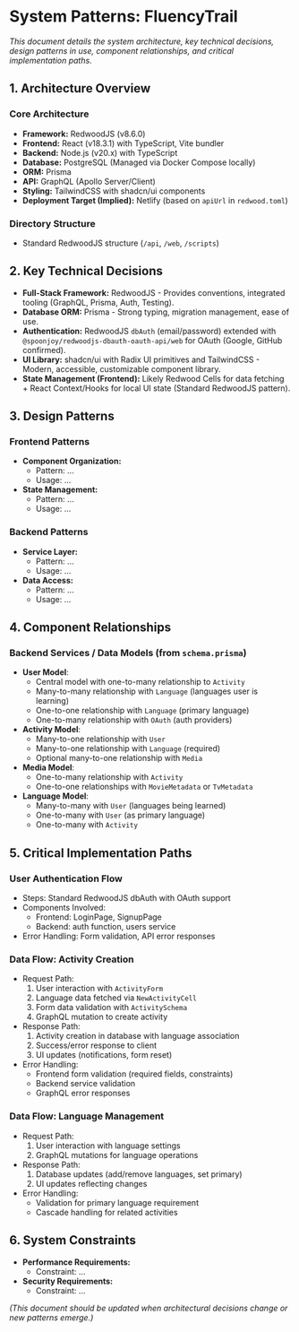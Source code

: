# System Patterns: FluencyTrail

*This document details the system architecture, key technical decisions, design patterns in use, component relationships, and critical implementation paths.*

## 1. Architecture Overview

### Core Architecture
*   **Framework:** RedwoodJS (v8.6.0)
*   **Frontend:** React (v18.3.1) with TypeScript, Vite bundler
*   **Backend:** Node.js (v20.x) with TypeScript
*   **Database:** PostgreSQL (Managed via Docker Compose locally)
*   **ORM:** Prisma
*   **API:** GraphQL (Apollo Server/Client)
*   **Styling:** TailwindCSS with shadcn/ui components
*   **Deployment Target (Implied):** Netlify (based on `apiUrl` in `redwood.toml`)

### Directory Structure
*   Standard RedwoodJS structure (`/api`, `/web`, `/scripts`)

## 2. Key Technical Decisions

*   **Full-Stack Framework:** RedwoodJS - Provides conventions, integrated tooling (GraphQL, Prisma, Auth, Testing).
*   **Database ORM:** Prisma - Strong typing, migration management, ease of use.
*   **Authentication:** RedwoodJS `dbAuth` (email/password) extended with `@spoonjoy/redwoodjs-dbauth-oauth-api/web` for OAuth (Google, GitHub confirmed).
*   **UI Library:** shadcn/ui with Radix UI primitives and TailwindCSS - Modern, accessible, customizable component library.
*   **State Management (Frontend):** Likely Redwood Cells for data fetching + React Context/Hooks for local UI state (Standard RedwoodJS pattern).

## 3. Design Patterns

### Frontend Patterns
*   **Component Organization:**
    *   Pattern: ...
    *   Usage: ...
*   **State Management:**
    *   Pattern: ...
    *   Usage: ...

### Backend Patterns
*   **Service Layer:**
    *   Pattern: ...
    *   Usage: ...
*   **Data Access:**
    *   Pattern: ...
    *   Usage: ...

## 4. Component Relationships

### Backend Services / Data Models (from `schema.prisma`)
*   **User Model**:
    * Central model with one-to-many relationship to `Activity`
    * Many-to-many relationship with `Language` (languages user is learning)
    * One-to-one relationship with `Language` (primary language)
    * One-to-many relationship with `OAuth` (auth providers)
*   **Activity Model**:
    * Many-to-one relationship with `User`
    * Many-to-one relationship with `Language` (required)
    * Optional many-to-one relationship with `Media`
*   **Media Model**:
    * One-to-many relationship with `Activity`
    * One-to-one relationships with `MovieMetadata` or `TvMetadata`
*   **Language Model**:
    * Many-to-many with `User` (languages being learned)
    * One-to-many with `User` (as primary language)
    * One-to-many with `Activity`

## 5. Critical Implementation Paths

### User Authentication Flow
*   Steps: Standard RedwoodJS dbAuth with OAuth support
*   Components Involved:
    * Frontend: LoginPage, SignupPage
    * Backend: auth function, users service
*   Error Handling: Form validation, API error responses

### Data Flow: Activity Creation
*   Request Path:
    1. User interaction with `ActivityForm`
    2. Language data fetched via `NewActivityCell`
    3. Form data validation with `ActivitySchema`
    4. GraphQL mutation to create activity
*   Response Path:
    1. Activity creation in database with language association
    2. Success/error response to client
    3. UI updates (notifications, form reset)
*   Error Handling:
    * Frontend form validation (required fields, constraints)
    * Backend service validation
    * GraphQL error responses

### Data Flow: Language Management
*   Request Path:
    1. User interaction with language settings
    2. GraphQL mutations for language operations
*   Response Path:
    1. Database updates (add/remove languages, set primary)
    2. UI updates reflecting changes
*   Error Handling:
    * Validation for primary language requirement
    * Cascade handling for related activities

## 6. System Constraints

*   **Performance Requirements:**
    *   Constraint: ...
*   **Security Requirements:**
    *   Constraint: ...

*(This document should be updated when architectural decisions change or new patterns emerge.)*
